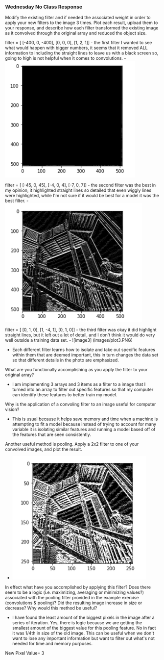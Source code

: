 ### Wednesday No Class Response 
Modify the existing filter and if needed the associated weight in order to apply your new filters to the image 3 times. Plot each result, upload them to your response, and describe how each filter transformed the existing image as it convolved through the original array and reduced the object size.

filter = [ [-400, 0, -400], [0, 0, 0], [1, 2, 1]]
    - the first filter I wanted to see what would happen with bigger numbers, it seems that it removed ALL information to including the straight lines to leave us with a black screen so, going to high is not helpful when it comes to convolutions.
    - ![image](plot1.PNG)
    
filter = [ [-45, 0, 45], [-4, 0, 4], [-7, 0, 7]]
    - the second filter was the best in my opinion, it highlighted straight lines so detailed that even wiggly lines were highlighted, while I'm not sure if it would be best for a model it was the best filter. 
    - ![image2](images/plot2.PNG)
    
filter = [ [0, 1, 0], [1, -4, 1], [0, 1, 0]]
    - the third filter was okay it did highlight straight lines, but it left out a lot of detail, and I don't think it would do very well outside a training data set. 
    - ![image3] (images/plot3.PNG)
  
- Each different filter learns how to isolate and take out specific features within them that are deemed important, this in turn changes the data set so that different details in the photo are emphasized. 

What are you functionally accomplishing as you apply the filter to your original array? 
- I am implementing 3 arrays and 3 items as a filter to a image that I turned into an array to filter out specific features so that my computer can identify these features to better train my model. 

Why is the application of a convoling filter to an image useful for computer vision? 
- This is usual because it helps save memory and time when a machine is attempting to fit a model because instead of trying to account for many variable it is isolating similar features and running a model based off of the features that are seen consistently. 

Another useful method is pooling. Apply a 2x2 filter to one of your convolved images, and plot the result.
- ![plot4](images/pooling_image.PNG)

In effect what have you accomplished by applying this filter? Does there seem to be a logic (i.e. maximizing, averaging or minimizing values?) associated with the pooling filter provided in the example exercise (convolutions & pooling)? Did the resulting image increase in size or decrease? Why would this method be useful?
- I have found the least amount of the biggest pixels in the image after a series of iteration. Yes, there is logic because we are getting the smallest amount of the biggest value for this pooling feature. No in fact it was 1/4th in size of the old image. This can be useful when we don't want to lose any important information but want to filter out what's not needed for time and memory purposes. 

New Pixel Value= 3
